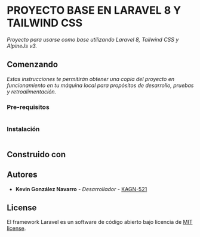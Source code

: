 # PROYECTO BASE EN LARAVEL 8 Y TAILWIND CSS
_Proyecto para usarse como base utilizando Laravel 8, Tailwind CSS y AlpineJs v3._

## Comenzando
_Estas instrucciones te permitirán obtener una copia del proyecto en funcionamiento en tu máquina local para propósitos de desarrollo, pruebas y retroalimentación._

### Pre-requisitos
```

```

### Instalación
```

```

## Construido con


## Autores
* **Kevin González Navarro** - *Desarrollador* - [KAGN-521](https://github.com/KAGN-521)

## License
El framework Laravel es un software de código abierto bajo licencia de [MIT license](https://opensource.org/licenses/MIT).
